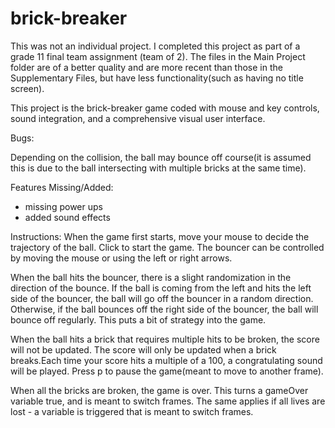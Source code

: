 # brick-breaker
This was not an individual project. I completed this project as part of a grade 11 final team assignment (team of 2). 
The files in the Main Project folder are of a better quality and are more recent than those in the Supplementary Files, but have less functionality(such as having no title screen).

This project is the brick-breaker game coded with mouse and key controls, sound integration, and a comprehensive visual user interface.

Bugs:

Depending on the collision, the ball may bounce off course(it is assumed this is due to the ball intersecting with multiple bricks at the same time). 

Features Missing/Added:
 - missing power ups
 - added sound effects

Instructions:
When the game first starts, move your mouse to decide the trajectory of the ball. Click to start the game.
The bouncer can be controlled by moving the mouse or using the left or right arrows.

When the ball hits the bouncer, there is a slight randomization in the direction of the bounce. If the ball is coming from the left and hits the left side of the bouncer, the ball will go off the bouncer in a random direction. Otherwise, if the ball bounces off the right side of the bouncer, the ball will bounce off regularly. This puts a bit of strategy into the game.

When the ball hits a brick that requires multiple hits to be broken, the score will not be updated. The score will only be updated when a brick breaks.Each time your score hits a multiple of a 100, a congratulating sound will be played.
Press p to pause the game(meant to move to another frame).

When all the bricks are broken, the game is over. This turns a gameOver variable true, and is meant to switch frames. The same applies if all lives are lost - a variable is triggered that is meant to switch frames.
